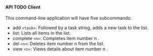 #### API TODO Client

This command-line application will have five subcommands:
* add `<task>`:
Followed by a task string, adds a new task to the list.
* list:
Lists all items in the list.
* complete `<n>`:
Completes item number n .
* del `<n>`:
Deletes item number n from the list.
* view `<n>`:
Views details about item number n .
